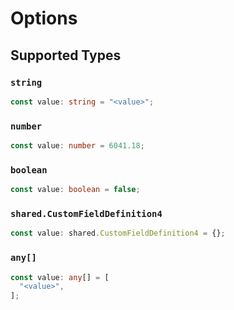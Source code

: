 # Options


## Supported Types

### `string`

```typescript
const value: string = "<value>";
```

### `number`

```typescript
const value: number = 6041.18;
```

### `boolean`

```typescript
const value: boolean = false;
```

### `shared.CustomFieldDefinition4`

```typescript
const value: shared.CustomFieldDefinition4 = {};
```

### `any[]`

```typescript
const value: any[] = [
  "<value>",
];
```

